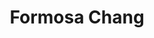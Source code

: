 ---
layout: page
title: Formosa Chang
description: CyberPatriot Round 3 Cisco (DHCP, NAT)
img: 
importance: 1
redirect: ../../assets/labs/Formosa_Chang.pka 
category: labs
---